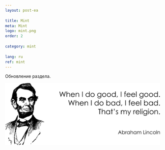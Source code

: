 ```yaml
---
layout: post-ea

title: Mint
meta: Mint
logo: mint.png
order: 2

category: mint

lang: ru
ref: mint
---
```


Обновление раздела.

<a data-fancybox="gallery" href="/img/programming/Lincoln.png"><img src="/img/programming/Lincoln.png" alt=""></a>

